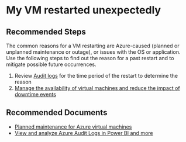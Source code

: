 <properties
	pageTitle="My VM restarted unexpectedly"
	description="My VM restarted unexpectedly"
	service="microsoft.compute"
	resource="virtualmachines"
	authors="ScottAzure"
	ms.author="scotro"
	displayOrder="8"
	selfHelpType="resource"
	supportTopicIds="32411816,32602160,32593740"
	resourceTags="windows, linux, windowsSQL, redhat, Ubuntu"
	productPesIds="14749,15797,15571,16470,16454,16342,14745"
	cloudEnvironments="MoonCake, Fairfax"
	articleId="f3f6dfe8-efb5-4b34-b966-82bf4f35efaf"
	ownershipId="Compute_ComputePlatform"
/>

# My VM restarted unexpectedly

## **Recommended Steps**

The common reasons for a VM restarting are Azure-caused (planned or unplanned maintenance or outage), or issues with the OS or application. Use the following steps to find out the reason for a past restart and to mitigate possible future occurrences.

1. Review [Audit logs](data-blade:Microsoft_Azure_Insights.AzureDiagnosticsBladeWithParameter) for the time period of the restart to determine the reason
2. [Manage the availability of virtual machines and reduce the impact of downtime events](https://docs.azure.cn/virtual-machines/windows/manage-availability/)<br>

## **Recommended Documents**

* [Planned maintenance for Azure virtual machines](https://docs.azure.cn/virtual-machines/linux/planned-maintenance/) <br>
* [View and analyze Azure Audit Logs in Power BI and more](https://azure.microsoft.com/blog/analyze-azure-audit-logs-in-powerbi-more/)
